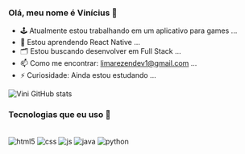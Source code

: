 ### Olá, meu nome é Vinícius 👋
- 🕹️ Atualmente estou trabalhando em um aplicativo para games ...
- 🌱 Estou aprendendo React Native ...
- 🗂️ Estou buscando desenvolver em Full Stack ...
- 📫 Como me encontrar: limarezendev1@gmail.com ...
- ⚡ Curiosidade: Ainda estou estudando ...

![Vini GitHub stats](https://github-readme-stats.vercel.app/api?username=Viniflr&show_icons=true&theme=radical)

### Tecnologias que eu uso 📡

<div style="display: inline_block"><br/>
  <img align="center" alt="html5" src="https://img.shields.io/badge/HTML5-E34F26?style=for-the-badge&logo=html5&logoColor=white" />
  <img align="center" alt="css" src="https://img.shields.io/badge/CSS3-1572B6?style=for-the-badge&logo=css3&logoColor=white" />
  <img align="center" alt="js" src="https://img.shields.io/badge/JavaScript-F7DF1E?style=for-the-badge&logo=javascript&logoColor=black" />
  <img align="center" alt="java" src="https://img.shields.io/badge/Java-ED8B00?style=for-the-badge&logo=openjdk&logoColor=white" />
  <img align="center" alt="python" src="https://img.shields.io/badge/Python-14354C?style=for-the-badge&logo=python&logoColor=white" />
</div>
